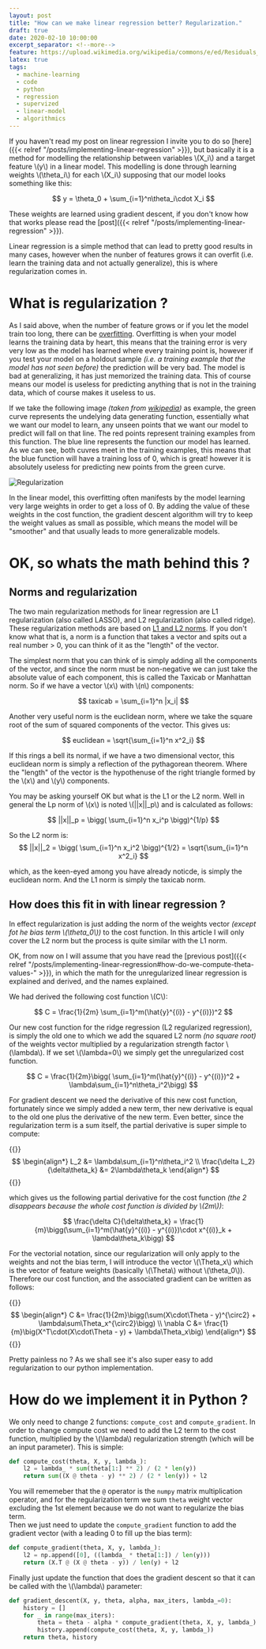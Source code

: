 ```yaml
---
layout: post
title: "How can we make linear regression better? Regularization."
draft: true
date: 2020-02-10 10:00:00
excerpt_separator: <!--more-->
feature: https://upload.wikimedia.org/wikipedia/commons/e/ed/Residuals_for_Linear_Regression_Fit.png
latex: true
tags:
  - machine-learning
  - code
  - python
  - regression
  - supervized
  - linear-model
  - algorithmics
---
```


If you haven't read my post on linear regression I invite you to do so [here]({{< relref "/posts/implementing-linear-regression" >}}), but basically it is a method for modelling the relationship between variables \\(X_i\\) and a target feature \\(y\\) in a linear model. This modelling is done through learning weights \\(\theta_i\\) for each \\(X_i\\) supposing that our model looks something like this:

<!--more-->
$$
y = \theta_0 + \sum_{i=1}^n\theta_i\cdot X_i
$$

These weights are learned using gradient descent, if you don't know how that works please read the [post]({{< relref "/posts/implementing-linear-regression" >}}).  

Linear regression is a simple method that can lead to pretty good results in many cases, however when the nunber of features grows it can overfit (i.e. learn the training data and not actually generalize), this is where regularization comes in. 

# What is regularization ?

As I said above, when the number of feature grows or if you let the model train too long, there can be [overfitting](https://en.wikipedia.org/wiki/Overfitting). Overfitting is when your model learns the training data by heart, this means that the training error is very very low as the model has learned where every training point is, however if you test your model on a holdout sample *(i.e. a training example that the model has not seen before)* the prediction will be very bad. The model is bad at generalizing, it has just memorized the training data. This of course means our model is useless for predicting anything that is not in the training data, which of course makes it useless to us.  

If we take the following image *(taken from [wikipedia](https://en.wikipedia.org/wiki/Regularization_(mathematics)))* as example, the green curve represents the undelying data generating function, essentially what we want our model to learn, any unseen points that we want our model to predict will fall on that line. The red points represent training examples from this function. The blue line represents the function our model has learned. As we can see, both cuvres meet in the training examples, this means that the blue function will have a training loss of 0, which is great! however it is absolutely useless for predicting new points from the green curve. 

![Regularization](Regularization.svg#center)

In the linear model, this overfitting often manifests by the model learning very large weights in order to get a loss of 0. By adding the value of these weights in the cost function, the gradient descent algorithm will try to keep the weight values as small as possible, which means the model will be "smoother" and that usually leads to more generalizable models.

# OK, so whats the math behind this ?

## Norms and regularization
The two main regularization methods for linear regression are L1 regularization (also called LASSO), and L2 regularization (also called ridge). These regularization methods are based on [L1 and L2 norms](https://en.wikipedia.org/wiki/Norm_(mathematics)). If you don't know what that is, a norm is a function that takes a vector and spits out a real number > 0, you can think of it as the "length" of the vector.  

The simplest norm that you can think of is simply adding all the components of the vector, and since the norm must be non-negative we can just take the absolute value of each component, this is called the Taxicab or Manhattan norm. So if we have a vector \\(x\\) with \\(n\\) components:  

$$
taxicab = \sum_{i=1}^n |x_i|
$$

Another very useful norm is the euclidean norm, where we take the square root of the sum of squared components of the vector. This gives us:  

$$
euclidean = \sqrt{\sum_{i=1}^n x^2_i}
$$

If this rings a bell its normal, if we have a two dimensional vector, this euclidean norm is simply a reflection of the pythagorean theorem. Where the "length" of the vector is the hypothenuse of the right triangle formed by the \\(x\\) and \\(y\\) components.  

You may be asking yourself OK but what is the L1 or the L2 norm. Well in general the Lp norm of \\(x\\) is noted \\(||x||_p\\) and is calculated as follows:  

$$
||x||_p = \bigg( \sum_{i=1}^n x_i^p \bigg)^{1/p}
$$

So the L2 norm is:  
$$
||x||_2 = \bigg( \sum_{i=1}^n x_i^2 \bigg)^{1/2} = \sqrt{\sum_{i=1}^n x^2_i}
$$

which, as the keen-eyed among you have already noticde, is simply the euclidean norm. And the L1 norm is simply the taxicab norm.

## How does this fit in with linear regression ? 
In effect regularization is just adding the norm of the weights vector *(except fot he bias term \\(\theta_0\\))* to the cost function. In this article I will only cover the L2 norm but the process is quite similar with the L1 norm.  

OK, from now on I will assume that you have read the [previous post]({{< relref "/posts/implementing-linear-regression#how-do-we-compute-theta-values-" >}}), in which the math for the unregularized linear regression is explained and derived, and the names explained.  

We had derived the following cost function \\(C\\):

$$
C = \frac{1}{2m} \sum_{i=1}^m(\hat{y}^{(i)} - y^{(i)})^2
$$

Our new cost function for the ridge regression (L2 regularized regression), is simply the old one to which we add the squared L2 norm *(no square root)* of the weights vector multiplied by a regularization strength factor \\(\lambda\\). If we set \\(\lambda=0\\) we simply get the unregularized cost function.

$$
C = \frac{1}{2m}\bigg( \sum_{i=1}^m(\hat{y}^{(i)} - y^{(i)})^2 + \lambda\sum_{i=1}^n\theta_i^2\bigg)
$$

For gradient descent we need the derivative of this new cost function, fortunately since we simply added a new term, ther new derivative is equal to the old one plus the derivative of the new term. Even better, since the regularization term is a sum itself, the partial derivative is super simple to compute: 

{{<longmath>}}
$$
\begin{align*}
L_2 &= \lambda\sum_{i=1}^n\theta_i^2 \\
\frac{\delta L_2}{\delta\theta_k} &= 2\lambda\theta_k
\end{align*}
$$
{{</longmath>}}

which gives us the following partial derivative for the cost function *(the 2 disappears because the whole cost function is divided by \\(2m\\))*:  

$$
\frac{\delta C}{\delta\theta_k} = \frac{1}{m}\bigg(\sum_{i=1}^m(\hat{y}^{(i)} - y^{(i)})\cdot x^{(i)}_k + \lambda\theta_k\bigg)
$$

For the vectorial notation, since our regularization will only apply to the weights and not the bias term, I will introduce the vector \\(\Theta_x\\) which is the vector of feature weights (basically \\(\Theta\\) without \\(\theta_0\\)). Therefore our cost function, and the associated gradient can be written as follows:  

{{<longmath>}}
$$
\begin{align*}
C &= \frac{1}{2m}\bigg(\sum(X\cdot\Theta - y)^{\circ2} + \lambda\sum\Theta_x^{\circ2}\bigg) \\
\nabla C &= \frac{1}{m}\big(X^T\cdot(X\cdot\Theta - y) + \lambda\Theta_x\big)
\end{align*}
$$
{{</longmath>}}

Pretty painless no ? As we shall see it's also super easy to add regularization to our python implementation.
# How do we implement it in Python ? 

We only need to change 2 functions: `compute_cost` and `compute_gradient`. In order to change compute cost we need to add the L2 term to the cost function, multiplied by the \\(\lambda\\) regularization strength (which will be an input parameter). This is simple:  

```python
def compute_cost(theta, X, y, lambda_):
    l2 = lambda_ * sum(theta[1:] ** 2) / (2 * len(y))
    return sum((X @ theta - y) ** 2) / (2 * len(y)) + l2
```

You will rememeber that the `@` operator is the `numpy` matrix multiplication operator, and for the regularization term we sum `theta` weight vector excluding the 1st element because we do not want to regularize the bias term.  
Then we just need to update the `compute_gradient` function to add the gradient vector (with a leading 0 to fill up the bias term):   

```python
def compute_gradient(theta, X, y, lambda_):
    l2 = np.append([0], ((lambda_ * theta[1:]) / len(y)))
    return (X.T @ (X @ theta - y)) / len(y) + l2
```

Finally just update the function that does the gradient descent so that it can be called with the \\(\lambda\\) parameter:

```python
def gradient_descent(X, y, theta, alpha, max_iters, lambda_=0):
    history = []
    for _ in range(max_iters):
        theta = theta - alpha * compute_gradient(theta, X, y, lambda_)
        history.append(compute_cost(theta, X, y, lambda_))
    return theta, history
```